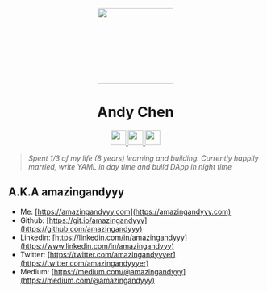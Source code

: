 <p styles="font-size: 20rem" align="center">
    <img styles="margin: 0px" width="150px" src="https://i.imgur.com/jtmVNrq.png" />
</p>
<h1 align="center">Andy Chen</h1>

<p align="center">
   <a href="https://www.amazingandyyy.com" target="_blank">
      <img styles="margin: 20px" height="30px" src="https://encrypted-tbn0.gstatic.com/images?q=tbn%3AANd9GcQMT8Cjhrp7e7pmTWbyLds7Sm9Z0BIgdoD-iQCaL8Xqqcl1yIsY" />
   </a>
   <a href="https://github.com/amazingandyyy" target="_blank">
      <img styles="margin: 20px" height="30px" src="https://image.flaticon.com/icons/png/512/25/25231.png" />
   </a>
   <a href="https://www.linkedin.com/in/amazingandyyy" target="_blank">
      <img styles="margin: 20px" height="30px" src="https://img.freepik.com/free-icon/linkedin-logo-with-rounded-corners_318-9541.jpg?size=338&ext=jpg" />
   </a>
</p>

> *Spent 1/3 of my life (8 years) learning and building. Currently happily married, write YAML in day time and build DApp in night time*

## A.K.A **amazingandyyy**
- Me: [https://amazingandyyy.com](https://amazingandyyy.com)
- Github: [https://git.io/amazingandyyy](https://github.com/amazingandyyy)
- Linkedin: [https://linkedin.com/in/amazingandyyy](https://www.linkedin.com/in/amazingandyyy)
- Twitter: [https://twitter.com/amazingandyyyer](https://twitter.com/amazingandyyyer)
- Medium: [https://medium.com/@amazingandyyy](https://medium.com/@amazingandyyy)
